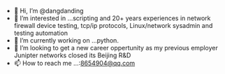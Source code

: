 
- 👋 Hi, I’m @dangdanding
- 👀 I’m interested in ...scripting and 20+ years experiences in network firewall device testing, tcp/ip protocols, Linux/network sysadmin and testing automation
- 🌱 I’m currently working on ...python.
- 💞️ I’m looking to get a new career oppertunity as my previous employer Junipter networks closed its Beijing R&D
- 📫 How to reach me ...:8654904@qq.com

<!---
dangdanding/dangdanding is a ✨ special ✨ repository because its `README.md` (this file) appears on your GitHub profile.
You can click the Preview link to take a look at your changes.
--->

